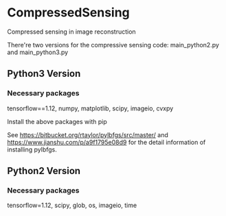 # CompressedSensing
Compressed sensing in image reconstruction

There're two versions for the compressive sensing code: main_python2.py and main_python3.py

## Python3 Version
### Necessary packages
tensorflow==1.12, numpy, matplotlib, scipy, imageio, cvxpy

Install the above packages with pip

See https://bitbucket.org/rtaylor/pylbfgs/src/master/ and https://www.jianshu.com/p/a9f1795e08d9 for the detail information of installing pylbfgs.

## Python2 Version
### Necessary packages
tensorflow=1.12, scipy, glob, os, imageio, time

